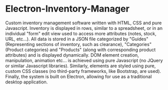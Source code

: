 # Electron-Inventory-Manager

Custom inventory management software written with HTML, CSS and pure Javascript. Inventory is displayed in rows, similar to a spreadsheet, or in an individual "form" edit view used to access more attributes (notes, stock, URL, etc...). All data is stored in a JSON file categorized by "Guides" (Representing sections of inventory, such as clearance), "Categories" (Product categories) and "Products" (along with corresponding product attributes) and is displayed dynamically. DOM element creation, manipulation, animation etc... is achieved using pure Javascript (no JQuery or similar Javascript libraries). Similarly, elements are styled using pure, custom CSS classes (no third-party frameworks, like Bootstrap, are used). Finally, the system is built on Electron, allowing for use as a traditional desktop application.
